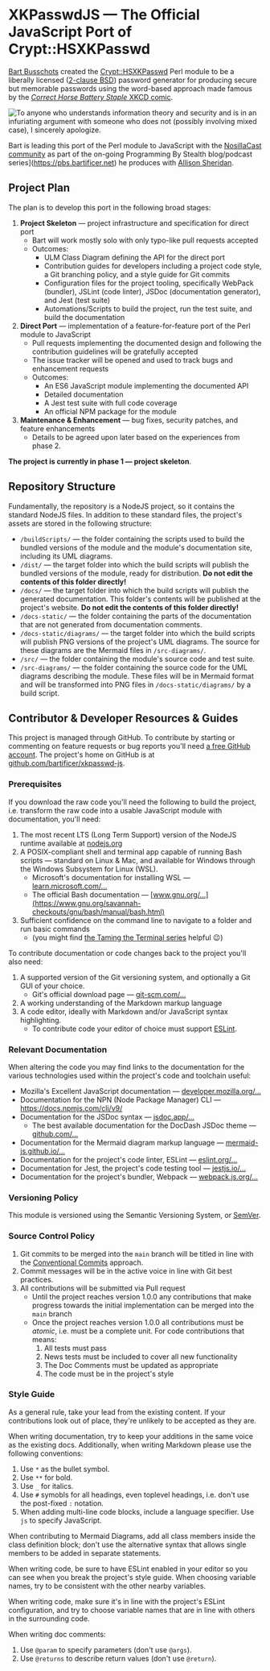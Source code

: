 # XKPasswdJS — The Official JavaScript Port of Crypt::HSXKPasswd

[Bart Busschots](https://www.bartb.ie/) created the [Crypt::HSXKPasswd](https://metacpan.org/pod/Crypt::HSXKPasswd) Perl module to be a liberally licensed ([2-clause BSD](https://opensource.org/licenses/BSD-2-Clause)) password generator for producing secure but memorable passwords using the word-based approach made famous by the [*Correct Horse Battery Staple* XKCD comic](https://xkcd.com/936/).

![To anyone who understands information theory and security and is in an infuriating argument with someone who does not (possibly involving mixed case), I sincerely apologize.](https://imgs.xkcd.com/comics/password_strength.png)
 
Bart is leading this port of the Perl module to JavaScript with the [NosillaCast community](https://podfeet.com/slack) as part of the on-going Programming By Stealth blog/podcast series](https://pbs.bartificer.net) he produces with [Allison Sheridan](https://www.podfeet.com/blog/about/).

## Project Plan

The plan is to develop this port in the following broad stages:

1. **Project Skeleton** — project infrastructure and specification for direct port
   * Bart will work mostly solo with only typo-like pull requests accepted
   * Outcomes:
     * ULM Class Diagram defining the API for the direct port
     * Contribution guides for developers including a project code style, a Git branching policy, and a style guide for Git commits
     * Configuration files for the project tooling, specifically WebPack (bundler), JSLint (code linter), JSDoc (documentation generator), and Jest (test suite)
     * Automations/Scripts to build the project, run the test suite, and build the documentation
2. **Direct Port** — implementation of a feature-for-feature port of the Perl module to JavaScript
   * Pull requests implementing the documented design and following the contribution guidelines will be gratefully accepted
   * The issue tracker will be opened and used to track bugs and enhancement requests
   * Outcomes:
     * An ES6 JavaScript module implementing the documented API
     * Detailed documentation
     * A Jest test suite with full code coverage
     * An official NPM package for the module
3. **Maintenance & Enhancement** — bug fixes, security patches, and feature enhancements
   * Details to be agreed upon later based on the experiences from phase 2.

**The project is currently in phase 1 — project skeleton**.

## Repository Structure

Fundamentally, the repository is a NodeJS project, so it contains the standard NodeJS files. In addition to these standard files, the project's assets are stored in the following structure:

* `/buildScripts/` — the folder containing the scripts used to build the bundled versions of the module and the module's documentation site, including its UML diagrams.
* `/dist/` — the target folder into which the build scripts will publish the bundled versions of the module, ready for distribution. **Do not edit the contents of this folder directly!**
* `/docs/` — the target folder into which the build scripts will publish the generated documentation. This folder's contents will be published at the project's website. **Do not edit the contents of this folder directly!**
* `/docs-static/` — the folder containing the parts of the documentation that are not generated from documentation comments.
* `/docs-static/diagrams/` — the target folder into which the build scripts will publish PNG versions of the project's UML diagrams. The source for these diagrams are the Mermaid files in `/src-diagrams/`.
* `/src/` — the folder containing the module's source code and test suite.
* `/src-diagrams/` — the folder containing the source code for the UML diagrams describing the module. These files will be in Mermaid format and will be transformed into PNG files in `/docs-static/diagrams/` by a build script.

## Contributor & Developer Resources & Guides

This project is managed through GitHub. To contribute by starting or commenting on feature requests or bug reports you'll need [a free GitHub account](https://github.com/signup). The project's home on GitHub is at [github.com/bartificer/xkpasswd-js](https://github.com/bartificer/xkpasswd-js/).

### Prerequisites

If you download the raw code you'll need the following to build the project, i.e. transform the raw code into a usable JavaScript module with documentation, you'll need:

1. The most recent LTS (Long Term Support) version of the NodeJS runtime available at [nodejs.org](https://nodejs.org/)
2. A POSIX-compliant shell and terminal app capable of running Bash scripts — standard on Linux & Mac, and available for Windows through the Windows Subsystem for Linux (WSL).
   * Microsoft's documentation for installing WSL — [learn.microsoft.com/…](https://learn.microsoft.com/en-us/windows/wsl/install)
   * The official Bash documentation — [www.gnu.org/…](https://www.gnu.org/savannah-checkouts/gnu/bash/manual/bash.html)
3. Sufficient confidence on the command line to navigate to a folder and run basic commands
   * (you might find [the Taming the Terminal series](https://pbs.bartificer.net/) helpful 😉)

To contribute documentation or code changes back to the project you'll also need:

1. A supported version of the Git versioning system, and optionally a Git GUI of your choice.
   * Git's official download page — [git-scm.com/…](https://git-scm.com/downloads)
2. A working understanding of the Markdown markup language
3. A code editor, ideally with Markdown and/or JavaScript syntax highlighting.
   * To contribute code your editor of choice must support [ESLint](https://eslint.org/).

### Relevant Documentation

When altering the code you may find links to the documentation for the various technologies used within the project's code and toolchain useful:

* Mozilla's Excellent JavaScript documentation — [developer.mozilla.org/…](https://developer.mozilla.org/en-US/docs/Web/JavaScript)
* Documentation for the NPN (Node Package Manager) CLI — https://docs.npmjs.com/cli/v9/
* Documentation for the JSDoc syntax — [jsdoc.app/…](https://jsdoc.app/)
  * The best available documentation for the DocDash JSDoc theme — [github.com/…](https://github.com/clenemt/docdash)
* Documentation for the Mermaid diagram markup language — [mermaid-js.github.io/…](https://mermaid-js.github.io/mermaid/#/)
* Documentation for the project's code linter, ESLint — [eslint.org/…](https://eslint.org/docs/latest/)
* Documentation for Jest, the project's code testing tool — [jestjs.io/…](https://jestjs.io/docs/getting-started)
* Documentation for the project's bundler, Webpack — [webpack.js.org/…](https://webpack.js.org/concepts/)

### Versioning Policy

This module is versioned using the Semantic Versioning System, or [SemVer](https://semver.org/).

### Source Control Policy

1. Git commits to be merged into the `main` branch will be titled in line with the [Conventional Commits](https://www.conventionalcommits.org/) approach.
2. Commit messages will be in the active voice in line with Git best practices.
3. All contributions will be submitted via Pull request
   * Until the project reaches version 1.0.0 any contributions that make progress towards the initial implementation can be merged into the `main` branch
   * Once the project reaches version 1.0.0 all contributions must be *atomic*, i.e. must be a complete unit. For code contributions that means:
     1. All tests must pass
     2. News tests must be included to cover all new functionality
     3. The Doc Comments must be updated as appropriate
     4. The code must be in the project's style

### Style Guide

As a general rule, take your lead from the existing content. If your contributions look out of place, they're unlikely to be accepted as they are.

When writing documentation, try to keep your additions in the same voice as the existing docs. Additionally, when writing Markdown please use the following conventions:

1. Use `*` as the bullet symbol.
2. Use `**` for bold.
3. Use `_` for italics.
4. Use `#` symobls for all headings, even toplevel headings, i.e. don't use the post-fixed `:` notation.
5. When adding multi-line code blocks, include a language specifier. Use `js` to specify JavaScript.

When contributing to Mermaid Diagrams, add all class members inside the class definition block; don't use the alternative syntax that allows single members to be added in separate statements.

When writing code, be sure to have ESLint enabled in your editor so you can see when you break the project's style guide. When choosing variable names, try to be consistent with the other nearby variables.

When writing code, make sure it's in line with the project's ESLint configuration, and try to choose variable names that are in line with others in the surrounding code.

When writing doc comments:

1. Use `@param` to specify parameters (don't use `@args`).
2. Use `@returns` to describe return values (don't use `@return`).
